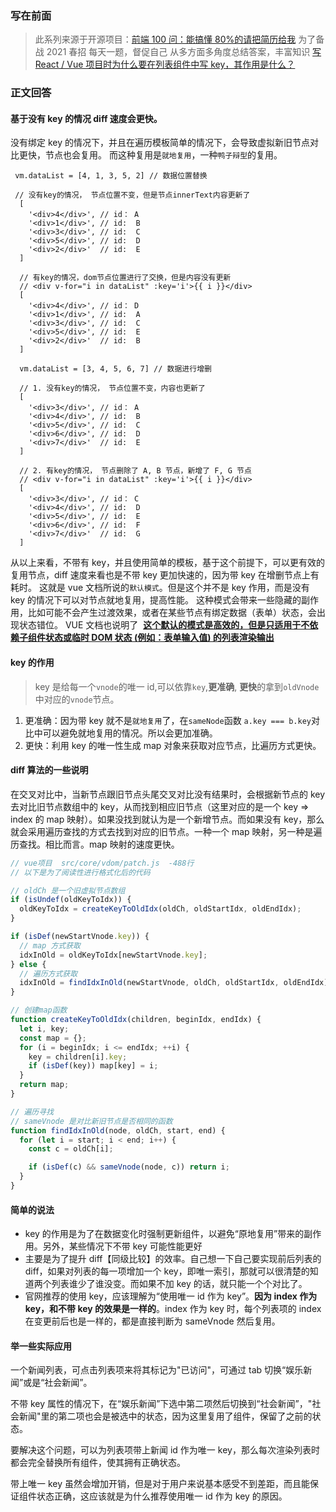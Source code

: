### 写在前面

> 此系列来源于开源项目：[前端 100 问：能搞懂 80%的请把简历给我](https://github.com/yygmind/blog/issues/43)
> 为了备战 2021 春招
> 每天一题，督促自己
> 从多方面多角度总结答案，丰富知识
> [写 React / Vue 项目时为什么要在列表组件中写 key，其作用是什么？](https://github.com/Advanced-Frontend/Daily-Interview-Question/issues/1)

### 正文回答

#### 基于没有 key 的情况 diff 速度会更快。

没有绑定 key 的情况下，并且在遍历模板简单的情况下，会导致虚拟新旧节点对比更快，节点也会复用。
而这种复用是`就地复用`，一种`鸭子辩型`的复用。

```
 vm.dataList = [4, 1, 3, 5, 2] // 数据位置替换

 // 没有key的情况， 节点位置不变，但是节点innerText内容更新了
  [
    '<div>4</div>', // id： A
    '<div>1</div>', // id:  B
    '<div>3</div>', // id:  C
    '<div>5</div>', // id:  D
    '<div>2</div>'  // id:  E
  ]

  // 有key的情况，dom节点位置进行了交换，但是内容没有更新
  // <div v-for="i in dataList" :key='i'>{{ i }}</div>
  [
    '<div>4</div>', // id： D
    '<div>1</div>', // id:  A
    '<div>3</div>', // id:  C
    '<div>5</div>', // id:  E
    '<div>2</div>'  // id:  B
  ]
```

```
  vm.dataList = [3, 4, 5, 6, 7] // 数据进行增删

  // 1. 没有key的情况， 节点位置不变，内容也更新了
  [
    '<div>3</div>', // id： A
    '<div>4</div>', // id:  B
    '<div>5</div>', // id:  C
    '<div>6</div>', // id:  D
    '<div>7</div>'  // id:  E
  ]

  // 2. 有key的情况， 节点删除了 A, B 节点，新增了 F, G 节点
  // <div v-for="i in dataList" :key='i'>{{ i }}</div>
  [
    '<div>3</div>', // id： C
    '<div>4</div>', // id:  D
    '<div>5</div>', // id:  E
    '<div>6</div>', // id:  F
    '<div>7</div>'  // id:  G
  ]
```

从以上来看，不带有 key，并且使用简单的模板，基于这个前提下，可以更有效的复用节点，diff 速度来看也是不带 key 更加快速的，因为带 key 在增删节点上有耗时。
这就是 vue 文档所说的`默认模式`。但是这个并不是 key 作用，而是没有 key 的情况下可以对节点就地复用，提高性能。
这种模式会带来一些隐藏的副作用，比如可能不会产生过渡效果，或者在某些节点有绑定数据（表单）状态，会出现状态错位。
VUE 文档也说明了  [**这个默认的模式是高效的，但是只适用于不依赖子组件状态或临时 DOM 状态 (例如：表单输入值) 的列表渲染输出**](https://cn.vuejs.org/v2/guide/list.html#key)

#### key 的作用

> key 是给每一个`vnode`的唯一 id,可以依靠`key`,**更准确**, **更快**的拿到`oldVnode`中对应的`vnode`节点。

1. 更准确：因为带 key 就不是`就地复用`了，在`sameNode`函数 `a.key === b.key`对比中可以避免就地复用的情况。所以会更加准确。
2. 更快：利用 key 的唯一性生成 map 对象来获取对应节点，比遍历方式更快。

#### diff 算法的一些说明

在交叉对比中，当新节点跟旧节点头尾交叉对比没有结果时，会根据新节点的 key 去对比旧节点数组中的 key，从而找到相应旧节点（这里对应的是一个 key => index 的 map 映射）。如果没找到就认为是一个新增节点。而如果没有 key，那么就会采用遍历查找的方式去找到对应的旧节点。一种一个 map 映射，另一种是遍历查找。相比而言。map 映射的速度更快。

```js
// vue项目  src/core/vdom/patch.js  -488行
// 以下是为了阅读性进行格式化后的代码

// oldCh 是一个旧虚拟节点数组
if (isUndef(oldKeyToIdx)) {
  oldKeyToIdx = createKeyToOldIdx(oldCh, oldStartIdx, oldEndIdx);
}

if (isDef(newStartVnode.key)) {
  // map 方式获取
  idxInOld = oldKeyToIdx[newStartVnode.key];
} else {
  // 遍历方式获取
  idxInOld = findIdxInOld(newStartVnode, oldCh, oldStartIdx, oldEndIdx);
}

// 创建map函数
function createKeyToOldIdx(children, beginIdx, endIdx) {
  let i, key;
  const map = {};
  for (i = beginIdx; i <= endIdx; ++i) {
    key = children[i].key;
    if (isDef(key)) map[key] = i;
  }
  return map;
}

// 遍历寻找
// sameVnode 是对比新旧节点是否相同的函数
function findIdxInOld(node, oldCh, start, end) {
  for (let i = start; i < end; i++) {
    const c = oldCh[i];

    if (isDef(c) && sameVnode(node, c)) return i;
  }
}
```

#### 简单的说法

- key 的作用是为了在数据变化时强制更新组件，以避免“原地复用”带来的副作用。另外，某些情况下不带 key 可能性能更好
- 主要是为了提升 diff【同级比较】的效率。自己想一下自己要实现前后列表的 diff，如果对列表的每一项增加一个 key，即唯一索引，那就可以很清楚的知道两个列表谁少了谁没变。而如果不加 key 的话，就只能一个个对比了。
- 官网推荐的使用 key，应该理解为“使用唯一 id 作为 key”。**因为 index 作为 key，和不带 key 的效果是一样的**。index 作为 key 时，每个列表项的 index 在变更前后也是一样的，都是直接判断为 sameVnode 然后复用。

#### 举一些实际应用

一个新闻列表，可点击列表项来将其标记为"已访问"，可通过 tab 切换“娱乐新闻”或是“社会新闻”。

不带 key 属性的情况下，在“娱乐新闻”下选中第二项然后切换到“社会新闻”，"社会新闻"里的第二项也会是被选中的状态，因为这里复用了组件，保留了之前的状态。

要解决这个问题，可以为列表项带上新闻 id 作为唯一 key，那么每次渲染列表时都会完全替换所有组件，使其拥有正确状态。

带上唯一 key 虽然会增加开销，但是对于用户来说基本感受不到差距，而且能保证组件状态正确，这应该就是为什么推荐使用唯一 id 作为 key 的原因。

